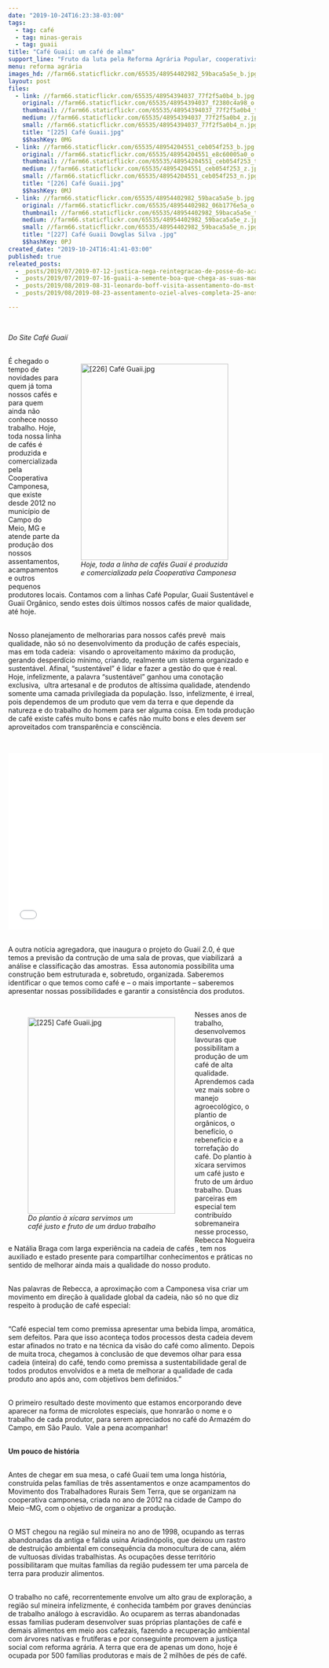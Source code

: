 ```yaml
---
date: "2019-10-24T16:23:38-03:00"
tags:
  - tag: café
  - tag: minas-gerais
  - tag: guaii
title: "Café Guaií: um café de alma"
support_line: "Fruto da luta pela Reforma Agrária Popular, cooperativismo e agroecologia traz, agora, doces novidades!"
menu: reforma agrária
images_hd: //farm66.staticflickr.com/65535/48954402982_59baca5a5e_b.jpg
layout: post
files:
  - link: //farm66.staticflickr.com/65535/48954394037_77f2f5a0b4_b.jpg
    original: //farm66.staticflickr.com/65535/48954394037_f2380c4a98_o.jpg
    thumbnail: //farm66.staticflickr.com/65535/48954394037_77f2f5a0b4_t.jpg
    medium: //farm66.staticflickr.com/65535/48954394037_77f2f5a0b4_z.jpg
    small: //farm66.staticflickr.com/65535/48954394037_77f2f5a0b4_n.jpg
    title: "[225] Café Guaii.jpg"
    $$hashKey: 0MG
  - link: //farm66.staticflickr.com/65535/48954204551_ceb054f253_b.jpg
    original: //farm66.staticflickr.com/65535/48954204551_e8c60005a0_o.jpg
    thumbnail: //farm66.staticflickr.com/65535/48954204551_ceb054f253_t.jpg
    medium: //farm66.staticflickr.com/65535/48954204551_ceb054f253_z.jpg
    small: //farm66.staticflickr.com/65535/48954204551_ceb054f253_n.jpg
    title: "[226] Café Guaii.jpg"
    $$hashKey: 0MJ
  - link: //farm66.staticflickr.com/65535/48954402982_59baca5a5e_b.jpg
    original: //farm66.staticflickr.com/65535/48954402982_06b1776e5a_o.jpg
    thumbnail: //farm66.staticflickr.com/65535/48954402982_59baca5a5e_t.jpg
    medium: //farm66.staticflickr.com/65535/48954402982_59baca5a5e_z.jpg
    small: //farm66.staticflickr.com/65535/48954402982_59baca5a5e_n.jpg
    title: "[227] Café Guaii Dowglas Silva .jpg"
    $$hashKey: 0PJ
created_date: "2019-10-24T16:41:41-03:00"
published: true
releated_posts:
  - _posts/2019/07/2019-07-12-justica-nega-reintegracao-de-posse-do-acampamento-quilombo-campo-grande.md
  - _posts/2019/07/2019-07-16-guaii-a-semente-boa-que-chega-as-suas-maos-pela-cooperativa-camponesa.md
  - _posts/2019/08/2019-08-31-leonardo-boff-visita-assentamento-do-mst-na-zona-da-mata-mineira.md
  - _posts/2019/08/2019-08-23-assentamento-oziel-alves-completa-25-anos-de-resistencia-em-minas-gerais.md

---
```

<p>&nbsp;</p>

<p><em>Do Site&nbsp;Caf&eacute; Guai&iacute;</em><br />
&nbsp;</p>

<figure class="image" style="float:right"><img alt="[226] Café Guaii.jpg" height="400" src="//farm66.staticflickr.com/65535/48954204551_ceb054f253_b.jpg" width="300" />
<figcaption><em>Hoje, toda a linha de caf&eacute;s Guai&iacute; &eacute; produzida<br />
e comercializada pela Cooperativa Camponesa</em></figcaption>
</figure>

<p>&Eacute; chegado o tempo de novidades para quem j&aacute; toma nossos caf&eacute;s e para quem ainda n&atilde;o conhece nosso trabalho. Hoje, toda nossa linha de caf&eacute;s &eacute; produzida e comercializada pela Cooperativa Camponesa, que existe desde 2012 no munic&iacute;pio de Campo do Meio, MG e atende parte da produ&ccedil;&atilde;o dos nossos assentamentos, acampamentos e outros pequenos produtores locais. Contamos com a linhas Caf&eacute; Popular, Guai&iacute; Sustent&aacute;vel e Guai&iacute; Org&acirc;nico, sendo estes dois &uacute;ltimos nossos caf&eacute;s de maior qualidade, at&eacute; hoje.<br />
&nbsp;</p>

<p>Nosso planejamento de melhorarias para nossos caf&eacute;s prev&ecirc;&nbsp; mais qualidade, n&atilde;o s&oacute; no desenvolvimento da produ&ccedil;&atilde;o de caf&eacute;s especiais, mas em toda cadeia:&nbsp; visando o aproveitamento m&aacute;ximo da produ&ccedil;&atilde;o, gerando desperd&iacute;cio m&iacute;nimo, criando, realmente um sistema organizado e sustent&aacute;vel. Afinal, &ldquo;sustent&aacute;vel&rdquo; &eacute; lidar e fazer a gest&atilde;o do que &eacute; real. Hoje, infelizmente, a palavra &ldquo;sustent&aacute;vel&rdquo; ganhou uma conota&ccedil;&atilde;o exclusiva,&nbsp; ultra artesanal e de produtos de alt&iacute;ssima qualidade, atendendo somente uma camada privilegiada da popula&ccedil;&atilde;o. Isso, infelizmente, &eacute; irreal, pois dependemos de um produto que vem da terra e que depende da natureza e do trabalho do homem para ser alguma coisa. Em toda produ&ccedil;&atilde;o de caf&eacute; existe caf&eacute;s muito bons e caf&eacute;s n&atilde;o muito bons e eles devem ser aproveitados com transpar&ecirc;ncia e consci&ecirc;ncia.</p>

<p>&nbsp;</p>

<p><iframe allowfullscreen="" frameborder="0" height="360" src="//www.youtube.com/embed/Z6Rco3cC1GU" width="640"></iframe></p>

<p><br />
A outra not&iacute;cia agregadora, que inaugura o projeto do Guai&iacute; 2.0, &eacute; que temos a previs&atilde;o da contru&ccedil;&atilde;o de uma sala de provas, que viabilizar&aacute;&nbsp; a an&aacute;lise e classifica&ccedil;&atilde;o das amostras.&nbsp; Essa autonomia possibilita uma constru&ccedil;&atilde;o bem estruturada e, sobretudo, organizada. Saberemos identificar o que temos como caf&eacute; e &ndash; o mais importante &ndash; saberemos apresentar nossas possibilidades e garantir a consist&ecirc;ncia dos produtos.<br />
&nbsp;</p>

<figure class="image" style="float:left"><img alt="[225] Café Guaii.jpg" height="400" src="//farm66.staticflickr.com/65535/48954394037_77f2f5a0b4_b.jpg" width="300" />
<figcaption><em>Do plantio &agrave; x&iacute;cara servimos um<br />
caf&eacute; justo e fruto de um &aacute;rduo trabalho</em></figcaption>
</figure>

<p>Nesses anos de trabalho, desenvolvemos lavouras que possibilitam a produ&ccedil;&atilde;o de um caf&eacute; de alta qualidade. Aprendemos cada vez mais sobre o manejo agroecol&oacute;gico, o plantio de org&acirc;nicos, o benef&iacute;cio, o rebeneficio e a torrefa&ccedil;&atilde;o do caf&eacute;. Do plantio &agrave; x&iacute;cara servimos um caf&eacute; justo e fruto de um &aacute;rduo trabalho. Duas parceiras em especial tem contribu&iacute;do sobremaneira nesse processo, Rebecca Nogueira e Nat&aacute;lia Braga com larga experi&ecirc;ncia na cadeia de caf&eacute;s , tem nos auxiliado e estado presente para compartilhar conhecimentos e pr&aacute;ticas no sentido de melhorar ainda mais a qualidade do nosso produto.</p>

<p><br />
Nas palavras de Rebecca, a aproxima&ccedil;&atilde;o com a Camponesa visa criar um movimento em dire&ccedil;&atilde;o &agrave; qualidade global da cadeia, n&atilde;o s&oacute; no que diz respeito &agrave; produ&ccedil;&atilde;o de caf&eacute; especial:<br />
&nbsp;</p>

<p>&ldquo;Caf&eacute; especial tem como premissa apresentar uma bebida limpa, arom&aacute;tica, sem defeitos. Para que isso aconte&ccedil;a todos processos desta cadeia devem estar afinados no trato e na t&eacute;cnica da vis&atilde;o do caf&eacute; como alimento. Depois de muita troca, chegamos &agrave; conclus&atilde;o de que devemos olhar para essa cadeia (inteira) do caf&eacute;, tendo como premissa a sustentabilidade geral de todos produtos envolvidos e a meta de melhorar a qualidade de cada produto ano ap&oacute;s ano, com objetivos bem definidos.&rdquo;<br />
&nbsp;</p>

<p>O primeiro resultado deste movimento que estamos encorporando deve aparecer na forma de microlotes especiais, que honrar&atilde;o o nome e o trabalho de cada produtor, para serem apreciados no caf&eacute; do Armaz&eacute;m do Campo, em S&atilde;o Paulo.&nbsp; Vale a pena acompanhar!<br />
&nbsp;</p>

<p><strong>Um pouco de hist&oacute;ria</strong><br />
&nbsp;</p>

<p>Antes de chegar em sua mesa, o caf&eacute; Guai&iacute; tem uma longa hist&oacute;ria, constru&iacute;da pelas fam&iacute;lias de tr&ecirc;s assentamentos e onze acampamentos do Movimento dos Trabalhadores Rurais Sem Terra, que se organizam na cooperativa camponesa, criada no ano de 2012 na cidade de Campo do Meio &ndash;MG, com o objetivo de organizar a produ&ccedil;&atilde;o.<br />
&nbsp;</p>

<p>O MST chegou na regi&atilde;o sul mineira no ano de 1998, ocupando as terras abandonadas da antiga e falida usina Ariadin&oacute;polis, que deixou um rastro de destrui&ccedil;&atilde;o ambiental em consequ&ecirc;ncia da monocultura de cana, al&eacute;m de vultuosas d&iacute;vidas trabalhistas. As ocupa&ccedil;&otilde;es desse territ&oacute;rio possibilitaram que muitas fam&iacute;lias da regi&atilde;o pudessem ter uma parcela de terra para produzir alimentos.<br />
&nbsp;</p>

<p>O trabalho no caf&eacute;, recorrentemente envolve um alto grau de explora&ccedil;&atilde;o, a regi&atilde;o sul mineira infelizmente, &eacute; conhecida tamb&eacute;m por graves den&uacute;ncias de trabalho an&aacute;logo &agrave; escravid&atilde;o. Ao ocuparem as terras abandonadas essas fam&iacute;lias puderam desenvolver suas pr&oacute;prias planta&ccedil;&otilde;es de caf&eacute; e demais alimentos em meio aos cafezais, fazendo a recupera&ccedil;&atilde;o ambiental com &aacute;rvores nativas e frut&iacute;feras e por conseguinte promovem a justi&ccedil;a social com reforma agr&aacute;ria. A terra que era de apenas um dono, hoje &eacute; ocupada por 500 fam&iacute;lias produtoras e mais de 2 milh&otilde;es de p&eacute;s de caf&eacute;.</p>
